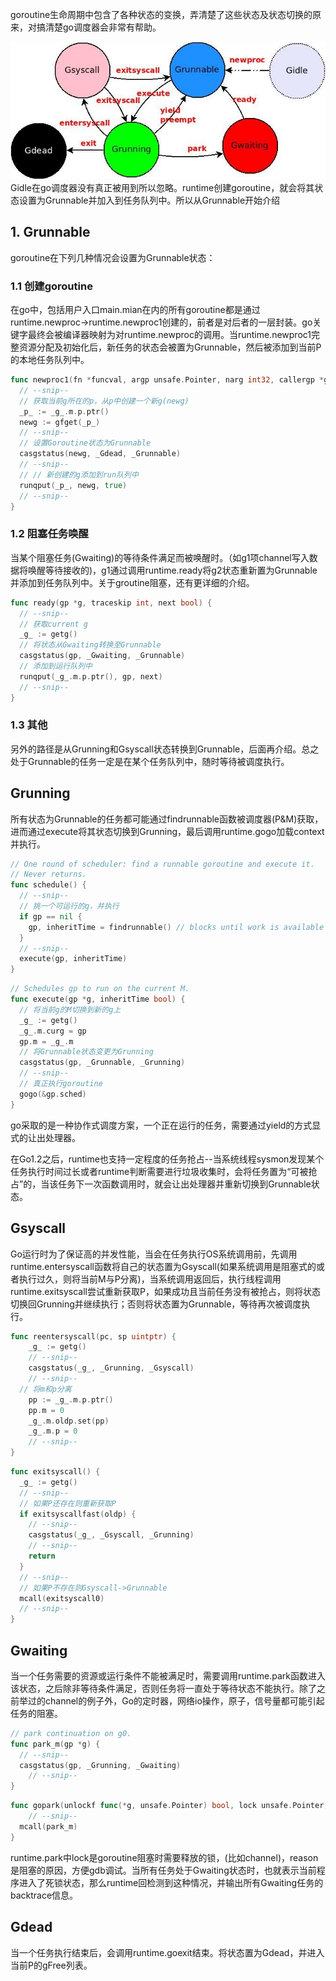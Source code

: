 
goroutine生命周期中包含了各种状态的变换，弄清楚了这些状态及状态切换的原来，对搞清楚go调度器会非常有帮助。

![](https://raw.githubusercontent.com/againest1/figure_bed/master/blog/15.jpg)
Gidle在go调度器没有真正被用到所以忽略。runtime创建goroutine，就会将其状态设置为Grunnable并加入到任务队列中。所以从Grunnable开始介绍

## 1. Grunnable

goroutine在下列几种情况会设置为Grunnable状态：

### 1.1 创建goroutine

在go中，包括用户入口main.mian在内的所有goroutine都是通过runtime.newproc->runtime.newproc1创建的，前者是对后者的一层封装。go关键字最终会被编译器映射为对runtime.newproc的调用。当runtime.newproc1完整资源分配及初始化后，新任务的状态会被置为Grunnable，然后被添加到当前P的本地任务队列中。

```go
func newproc1(fn *funcval, argp unsafe.Pointer, narg int32, callergp *g, callerpc uintptr) {
  // --snip--
  // 获取当前g所在的p，从p中创建一个新g(newg)
  _p_ := _g_.m.p.ptr()
  newg := gfget(_p_)
  // --snip--
  // 设置Goroutine状态为Grunnable
  casgstatus(newg, _Gdead, _Grunnable)
  // --snip--
  // // 新创建的g添加到run队列中
  runqput(_p_, newg, true)
  // --snip--
}
```

### 1.2 阻塞任务唤醒

当某个阻塞任务(Gwaiting)的等待条件满足而被唤醒时。（如g1项channel写入数据将唤醒等待接收的)，g1通过调用runtime.ready将g2状态重新置为Grunnable并添加到任务队列中。关于groutine阻塞，还有更详细的介绍。

```go
func ready(gp *g, traceskip int, next bool) {
  // --snip--
  // 获取current g
  _g_ := getg()
  // 将状态从Gwaiting转换至Grunnable
  casgstatus(gp, _Gwaiting, _Grunnable)
  // 添加到运行队列中
  runqput(_g_.m.p.ptr(), gp, next)
  // --snip--
}
```

### 1.3 其他

另外的路径是从Grunning和Gsyscall状态转换到Grunnable，后面再介绍。总之处于Grunnable的任务一定是在某个任务队列中，随时等待被调度执行。

## Grunning

所有状态为Grunnable的任务都可能通过findrunnable函数被调度器(P&M)获取，进而通过execute将其状态切换到Grunning，最后调用runtime.gogo加载context并执行。

```go
// One round of scheduler: find a runnable goroutine and execute it.
// Never returns.
func schedule() {
  // --snip--
  // 挑一个可运行的g，并执行
  if gp == nil {
    gp, inheritTime = findrunnable() // blocks until work is available
  }
  // --snip--
  execute(gp, inheritTime)
}
```

```go
// Schedules gp to run on the current M.
func execute(gp *g, inheritTime bool) {
  // 将当前g的M切换到新的g上
  _g_ := getg()
  _g_.m.curg = gp
  gp.m = _g_.m
  // 将Grunnable状态变更为Grunning
  casgstatus(gp, _Grunnable, _Grunning)
  // --snip--
  // 真正执行goroutine
  gogo(&gp.sched)
}
```

go采取的是一种协作式调度方案，一个正在运行的任务，需要通过yield的方式显式的让出处理器。

在Go1.2之后，runtime也支持一定程度的任务抢占--当系统线程sysmon发现某个任务执行时间过长或者runtime判断需要进行垃圾收集时，会将任务置为“可被抢占”的，当该任务下一次函数调用时，就会让出处理器并重新切换到Grunnable状态。

## Gsyscall

Go运行时为了保证高的并发性能，当会在任务执行OS系统调用前，先调用runtime.entersyscall函数将自己的状态置为Gsyscall(如果系统调用是阻塞式的或者执行过久，则将当前M与P分离)，当系统调用返回后，执行线程调用runtime.exitsyscall尝试重新获取P，如果成功且当前任务没有被抢占，则将状态切换回Grunning并继续执行；否则将状态置为Grunnable，等待再次被调度执行。

```go
func reentersyscall(pc, sp uintptr) {
	_g_ := getg()
	// --snip--
	casgstatus(_g_, _Grunning, _Gsyscall)
	// --snip--
  // 将m和p分离
	pp := _g_.m.p.ptr()
	pp.m = 0
	_g_.m.oldp.set(pp)
	_g_.m.p = 0
	// --snip--
}
```

```go
func exitsyscall() {
  _g_ := getg()
  // --snip--
  // 如果P还存在则重新获取P
  if exitsyscallfast(oldp) {
    // --snip--
    casgstatus(_g_, _Gsyscall, _Grunning)
    // --snip--
    return
  }
  // --snip--
  // 如果P不存在则Gsyscall->Grunnable
  mcall(exitsyscall0)
  // --snip--
}
```



## Gwaiting

当一个任务需要的资源或运行条件不能被满足时，需要调用runtime.park函数进入该状态，之后除非等待条件满足，否则任务将一直处于等待状态不能执行。除了之前举过的channel的例子外，Go的定时器，网络io操作，原子，信号量都可能引起任务的阻塞。

```go
// park continuation on g0.
func park_m(gp *g) {
  // --snip--
  casgstatus(gp, _Grunning, _Gwaiting)
	// --snip--
}
```

```go
func gopark(unlockf func(*g, unsafe.Pointer) bool, lock unsafe.Pointer, reason waitReason, traceEv byte, traceskip int) {
	// --snip--
  mcall(park_m)
}
```

runtime.park中lock是goroutine阻塞时需要释放的锁，(比如channel)，reason是阻塞的原因，方便gdb调试。当所有任务处于Gwaiting状态时，也就表示当前程序进入了死锁状态，那么runtime回检测到这种情况，并输出所有Gwaiting任务的backtrace信息。

## Gdead

当一个任务执行结束后，会调用runtime.goexit结束。将状态置为Gdead，并进入当前P的gFree列表。